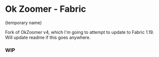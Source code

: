 # Ok Zoomer - Fabric
(temporary name)

Fork of OkZoomer v4, which I'm going to attempt to update to Fabric 1.19.  
Will update readme if this goes anywhere.

### WIP
